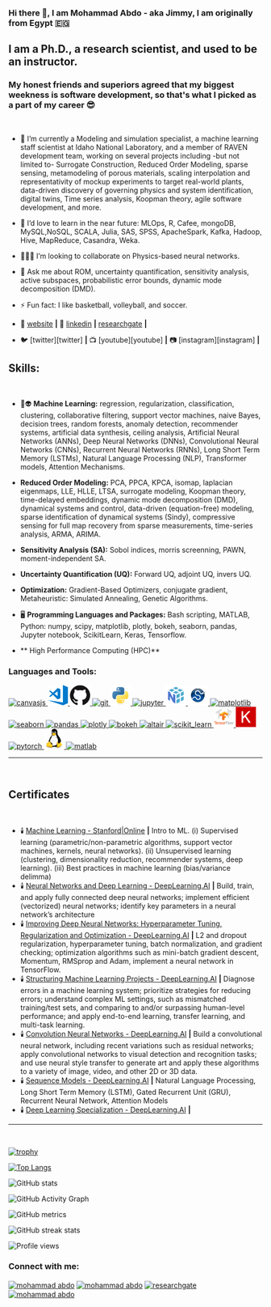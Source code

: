 ### Hi there 👋, I am Mohammad Abdo - aka Jimmy, I am originally from Egypt 🇪🇬
## I am a Ph.D., a research scientist, and used to be an instructor.
### My honest friends and superiors agreed that my biggest weekness is software development, so that's what I picked as a part of my career 😎 
<br />
<!-- **Jimmy-INL/Jimmy-INL** is a ✨ _special_ ✨ repository because its `README.md` (this file) appears on your GitHub profile. -->

- 🔭 I’m currently a Modeling and simulation specialist, a machine learning staff scientist at Idaho National Laboratory, and a member of RAVEN development team, working on several projects including -but not limited to- Surrogate Construction, Reduced Order Modeling, sparse sensing, metamodeling of porous materials, scaling interpolation and representativity of mockup experiments to target real-world plants, data-driven discovery of governing physics and system identification, digital twins, Time series analysis, Koopman theory, agile software development, and more.

- 🌱 I’d love to learn in the near future: MLOps, R, Cafee, mongoDB, MySQL,NoSQL, SCALA, Julia, SAS, SPSS, ApacheSpark, Kafka, Hadoop, Hive, MapReduce, Casandra, Weka.   

- 🧑‍🤝‍🧑 I’m looking to collaborate on Physics-based neural networks.
<!-- -🤔 I’m looking for help with ... -->

- 💬 Ask me about ROM, uncertainty quantification, sensitivity analysis, active subspaces, probabilistic error bounds, dynamic mode decomposition (DMD).
<!-- - 📫 How to reach me: mgabdo@ncsu.edu, https://www.linkedin.com/in/mohammad-abdo-a7625082/, https://www.researchgate.net/profile/Mohammad-Abdo. -->

<!-- - 😄 Pronouns: he/his -->

- ⚡ Fun fact: I like basketball, volleyball, and soccer.

- 🏡 [website][website] **|** 
👔 [linkedin][linkedin] **|**
[researchgate] **|**
- 🐦 [twitter][twitter] **|** 
📺 [youtube][youtube] **|** 
📷 [instagram][instagram] **|**
<!-- 🎥 [twitch][twitch] **|** --> 
<!-- 📦 [npm][npm] **|** --> 
 

[INL]: https://inl.gov/
[RAVEN]: https://github.com/idaholab/raven/wiki
[website]: https://mohammadgabdo.wixsite.com/mysite
<!-- [twitter]: https://twitter.com/-->
<!-- [youtube]: https://youtube.com/-->
[linkedin]: https://www.linkedin.com/in/mohammad-abdo-a7625082/
[researchgate]: https://www.researchgate.net/profile/Mohammad-Abdo
[webdevplaylist]: https://www.youtube.com/playlist?list=PLkwxH9e_vrAJ0WbEsFA9W3I1W-g_BTsbt
[jsplaylist]: https://www.youtube.com/playlist?list=PLkwxH9e_vrALRJKu7wfXby3MKeflhTu6B
[cssplaylist]: https://www.youtube.com/playlist?list=PLkwxH9e_vrALSdvZuEh6gqQdmDoDIoqz4
[reactplaylist]: https://www.youtube.com/playlist?list=PLkwxH9e_vrAK4TdffpxKY3QGyHCpxFcQ0

## Skills: 
<br />

- 🤖👽 **Machine Learning:** regression, regularization, classification, clustering, collaborative filtering, support vector machines, naive Bayes, decision trees, random forests, anomaly detection, recommender systems, artificial data synthesis, ceiling analysis, Artificial Neural Networks (ANNs), Deep Neural Networks (DNNs), Convolutional Neural Networks (CNNs), Recurrent Neural Networks (RNNs), Long Short Term Memory (LSTMs), Natural Language Processing (NLP), Transformer models, Attention Mechanisms.

- **Reduced Order Modeling:** PCA, PPCA, KPCA, isomap, laplacian eigenmaps, LLE, HLLE, LTSA, surrogate modeling, Koopman theory, time-delayed embeddings, dynamic mode decomposition (DMD), dynamical systems and control, data-driven (equation-free) modeling, sparse identification of dynamical systems (Sindy), compressive sensing for full map recovery from sparse measurements, time-series analysis, ARMA, ARIMA.

- **Sensitivity Analysis (SA):** Sobol indices, morris screenning, PAWN, moment-independent SA.

- **Uncertainty Quantification (UQ):** Forward UQ, adjoint UQ, invers UQ.

- **Optimization:** Gradient-Based Optimizers, conjugate gradient, Metaheuristic: Simulated Annealing, Genetic Algorithms.

- 🖥️ **Programming Languages and Packages:** Bash scripting, MATLAB, Python: numpy, scipy, matplotlib, plotly, bokeh, seaborn, pandas, Jupyter notebook, ScikitLearn, Keras, Tensorflow. 
- ** High Performance Computing (HPC)**

<!-- ## Tools: -->

<h3 align="left">Languages and Tools:</h3>

<p align="left">
<a href="https://github.com/idaholab/raven/wiki" target="_blank"> <img src="https://user-images.githubusercontent.com/52417034/120087409-e25f5480-c0a4-11eb-890f-4312acb362f7.png" alt="canvasjs" width="1000" height="400"/> </a>
 <a href="https://code.visualstudio.com" target="_blank"> <img src="https://raw.githubusercontent.com/github/explore/80688e429a7d4ef2fca1e82350fe8e3517d3494d/topics/visual-studio-code/visual-studio-code.png" alt="vscode" width="40" height="40"/> </a>
 <a href="https://github.com" target="_blank"> <img src="https://raw.githubusercontent.com/github/explore/78df643247d429f6cc873026c0622819ad797942/topics/github/github.png" alt="github" width="40" height="40"/> </a>
 <a href="https://git-scm.com/" target="_blank"> <img src="https://www.vectorlogo.zone/logos/git-scm/git-scm-icon.svg" alt="git" width="40" height="40"/> </a> 
 <a href="https://www.python.org/" target="_blank"> <img src="https://raw.githubusercontent.com/devicons/devicon/master/icons/python/python-original.svg" alt="python" width="40" height="40"/> </a> 
 <a href="https://jupyter.org/index.html" target="_blank"> <img src="https://jupyter.org/assets/main-logo.svg" alt="jupyter" width="40" height="40"/> </a> 
 <a href="https://numpy.org/" target="_blank"> <img src="https://raw.githubusercontent.com/github/explore/d530d6a3a171a53f7b8eb4e9e005136e7ebd898f/topics/numpy/numpy.png" alt="numpy" width="40" height="40"/> </a> 
 <a href="https://scipy.org/" target="_blank"> <img src="https://raw.githubusercontent.com/github/explore/ca48d4f3dcf844b0898b9e039b4d848dc7ec306d/topics/scipy/scipy.png" alt="scipy" width="40" height="40"/> </a>
 <a href="https://matplotlib.org/" target="_blank"> <img src="https://matplotlib.org/_static/logo2_compressed.svg" alt="matplotlib" width="100" height="40"/> </a>
 <a href="https://seaborn.pydata.org/" target="_blank"> <img src="https://seaborn.pydata.org/_static/logo-wide-lightbg.svg" alt="seaborn" width="100" height="40"/> </a>
 <a href="https://pandas.pydata.org/" target="_blank"> <img src="https://pandas.pydata.org/static/img/pandas_white.svg" alt="pandas" width="100" height="40"/> </a>
 <a href="https://plotly.com/" target="_blank"> <img src="https://images.prismic.io/plotly-marketing-website/bd1f702a-b623-48ab-a459-3ee92a7499b4_logo-plotly.svg?auto=compress,format" alt="plotly" width="100" height="40"/> </a>
<a href="https://bokeh.org/" target="_blank"> <img src="https://static.bokeh.org/logos/logotype.svg" alt="bokeh" width="100" height="40"/> </a>
 <a href="https://www.altair.com/" target="_blank"> <img src="https://www.altair.com/images/icons/Altair.svg" alt="altair" width="100" height="40"/> </a>
<a href="https://scikit-learn.org/" target="_blank"> <img src="https://upload.wikimedia.org/wikipedia/commons/0/05/Scikit_learn_logo_small.svg" alt="scikit_learn" width="40" height="40"/> </a>
<a href="https://www.tensorflow.org" target="_blank"> <img src="https://raw.githubusercontent.com/github/explore/80688e429a7d4ef2fca1e82350fe8e3517d3494d/topics/tensorflow/tensorflow.png" alt="tensorflow" width="40" height="40"/> </a>
<a href="https://keras.io/" target="_blank"> <img src="https://raw.githubusercontent.com/github/explore/cf9a84017e3cdd93aeb635d9b85379ba67d62031/topics/keras/keras.png" alt="keras" width="40" height="40"/> </a>
 <a href="https://pytorch.org/" target="_blank"> <img src="https://www.vectorlogo.zone/logos/pytorch/pytorch-icon.svg" alt="pytorch" width="40" height="40"/> </a> 
<a href="https://www.linux.org/" target="_blank"> <img src="https://raw.githubusercontent.com/devicons/devicon/master/icons/linux/linux-original.svg" alt="linux" width="40" height="40"/> </a>
 <a href="https://www.mathworks.com/" target="_blank"> <img src="https://upload.wikimedia.org/wikipedia/commons/2/21/Matlab_Logo.png" alt="matlab" width="40" height="40"/> </a>
</p>

 
 
 
<!-- <a href="https://canvasjs.com" target="_blank"> <img src="https://raw.githubusercontent.com/Hardik0307/Hardik0307/master/assets/canvasjs-charts.svg" alt="canvasjs" width="40" height="40"/> </a> -->
<!-- <a href="https://www.chartjs.org" target="_blank"> <img src="https://www.chartjs.org/media/logo-title.svg" alt="chartjs" width="40" height="40"/> </a> -->
<!-- <a href="https://www.w3schools.com/cpp/" target="_blank"> <img src="https://raw.githubusercontent.com/devicons/devicon/master/icons/cplusplus/cplusplus-original.svg" alt="cplusplus" width="40" height="40"/> </a>
<a href="https://d3js.org/" target="_blank"> <img src="https://raw.githubusercontent.com/devicons/devicon/master/icons/d3js/d3js-original.svg" alt="d3js" width="40" height="40"/> </a>  -->

<!-- <a href="https://grafana.com" target="_blank"> <img src="https://www.vectorlogo.zone/logos/grafana/grafana-icon.svg" alt="grafana" width="40" height="40"/> </a>  -->
<!-- <a href="https://hive.apache.org/" target="_blank"> <img src="https://www.vectorlogo.zone/logos/apache_hive/apache_hive-icon.svg" alt="hive" width="40" height="40"/> </a> -->
<!-- <a href="https://developer.mozilla.org/en-US/docs/Web/JavaScript" target="_blank"> <img src="https://raw.githubusercontent.com/devicons/devicon/master/icons/javascript/javascript-original.svg" alt="javascript" width="40" height="40"/> </a>
 <a href="https://www.elastic.co/kibana" target="_blank"> <img src="https://www.vectorlogo.zone/logos/elasticco_kibana/elasticco_kibana-icon.svg" alt="kibana" width="40" height="40"/> </a> 
 
 <a href="https://www.mongodb.com/" target="_blank"> <img src="https://raw.githubusercontent.com/devicons/devicon/master/icons/mongodb/mongodb-original-wordmark.svg" alt="mongodb" width="40" height="40"/> </a> 
 <a href="https://www.mysql.com/" target="_blank"> <img src="https://raw.githubusercontent.com/devicons/devicon/master/icons/mysql/mysql-original-wordmark.svg" alt="mysql" width="40" height="40"/> </a> 
 <a href="https://opencv.org/" target="_blank"> <img src="https://www.vectorlogo.zone/logos/opencv/opencv-icon.svg" alt="opencv" width="40" height="40"/> </a>
 <a href="https://www.python.org" target="_blank"> <img src="https://raw.githubusercontent.com/devicons/devicon/master/icons/python/python-original.svg" alt="python" width="40" height="40"/> </a> -->


<!-- ![image](https://user-images.githubusercontent.com/52417034/120087409-e25f5480-c0a4-11eb-890f-4312acb362f7.png) -->

<!-- [<img align="left" alt="Visual Studio Code" width="26px" src="https://raw.githubusercontent.com/github/explore/80688e429a7d4ef2fca1e82350fe8e3517d3494d/topics/visual-studio-code/visual-studio-code.png" />][webdevplaylist]
[<img align="left" alt="GitHub" width="26px" src="https://raw.githubusercontent.com/github/explore/78df643247d429f6cc873026c0622819ad797942/topics/github/github.png" />][webdevplaylist]
[<img align="left" alt="Git" width="26px" src="https://raw.githubusercontent.com/github/explore/80688e429a7d4ef2fca1e82350fe8e3517d3494d/topics/git/git.png" />][webdevplaylist]
[<img align="left" alt="Terminal" width="26px" src="https://raw.githubusercontent.com/github/explore/80688e429a7d4ef2fca1e82350fe8e3517d3494d/topics/terminal/terminal.png" />][webdevplaylist]
[<img align="left" alt="Python" width="26px" src="https://raw.githubusercontent.com/github/explore/80688e429a7d4ef2fca1e82350fe8e3517d3494d/topics/python/python.png" />][webdevplaylist]
[<img align="left" alt="numpy" width="26px" src="https://raw.githubusercontent.com/github/explore/d530d6a3a171a53f7b8eb4e9e005136e7ebd898f/topics/numpy/numpy.png" />][webdevplaylist]
[<img align="left" alt="scipy" width="26px" src="https://raw.githubusercontent.com/github/explore/ca48d4f3dcf844b0898b9e039b4d848dc7ec306d/topics/scipy/scipy.png" />][webdevplaylist]
[<img align="left" alt="SciKitLearn" width="26px" src="https://raw.githubusercontent.com/github/explore/80688e429a7d4ef2fca1e82350fe8e3517d3494d/topics/scikit-learn/scikit-learn.png" />][webdevplaylist]
[<img align="left" alt="TensorFlow" width="26px" src="https://raw.githubusercontent.com/github/explore/80688e429a7d4ef2fca1e82350fe8e3517d3494d/topics/tensorflow/tensorflow.png" />][webdevplaylist]
[<img align="left" alt="Keras" width="26px" src="https://raw.githubusercontent.com/github/explore/cf9a84017e3cdd93aeb635d9b85379ba67d62031/topics/keras/keras.png" />][webdevplaylist]
[<img align="left" alt="JavaScript" width="26px" src="https://raw.githubusercontent.com/github/explore/80688e429a7d4ef2fca1e82350fe8e3517d3494d/topics/javascript/javascript.png" />][jsplaylist]
<!-- [<img align="left" alt="React" width="26px" src="https://raw.githubusercontent.com/github/explore/80688e429a7d4ef2fca1e82350fe8e3517d3494d/topics/react/react.png" />][reactplaylist]
[<img align="left" alt="GraphQL" width="26px" src="https://raw.githubusercontent.com/github/explore/80688e429a7d4ef2fca1e82350fe8e3517d3494d/topics/graphql/graphql.png" />][webdevplaylist]
[<img align="left" alt="Node.js" width="26px" src="https://raw.githubusercontent.com/github/explore/80688e429a7d4ef2fca1e82350fe8e3517d3494d/topics/nodejs/nodejs.png" />][webdevplaylist]
[<img align="left" alt="SQL" width="26px" src="https://raw.githubusercontent.com/github/explore/80688e429a7d4ef2fca1e82350fe8e3517d3494d/topics/sql/sql.png" />][webdevplaylist]
[<img align="left" alt="MySQL" width="26px" src="https://raw.githubusercontent.com/github/explore/80688e429a7d4ef2fca1e82350fe8e3517d3494d/topics/mysql/mysql.png" />][webdevplaylist]
[<img align="left" alt="MongoDB" width="26px" src="https://raw.githubusercontent.com/github/explore/80688e429a7d4ef2fca1e82350fe8e3517d3494d/topics/mongodb/mongodb.png" />][webdevplaylist] -->
---
<br />



## Certificates


<br />

- 🕯️ [Machine Learning - Stanford|Online][certificate0] **|** Intro to ML. (i) Supervised learning (parametric/non-parametric algorithms, support vector machines, kernels, neural networks). (ii) Unsupervised learning (clustering, dimensionality reduction, recommender systems, deep learning). (iii) Best practices in machine learning (bias/variance delimma)
- 🕯️ [Neural Networks and Deep Learning - DeepLearning.AI][certificate1] **|** Build, train, and apply fully connected deep neural networks; implement efficient (vectorized) neural networks; identify key parameters in a neural network’s architecture
- 🕯️ [Improving Deep Neural Networks: Hyperparameter Tuning, Regularization and Optimization - DeepLearning.AI][certificate2] **|** L2 and dropout regularization, hyperparameter tuning, batch normalization, and gradient checking; optimization algorithms such as mini-batch gradient descent, Momentum, RMSprop and Adam, implement a neural network in TensorFlow.
- 🕯️ [Structuring Machine Learning Projects - DeepLearning.AI][certificate3] **|** Diagnose errors in a machine learning system; prioritize strategies for reducing errors; understand complex ML settings, such as mismatched training/test sets, and comparing to and/or surpassing human-level performance; and apply end-to-end learning, transfer learning, and multi-task learning.
- 🕯️ [Convolution Neural Networks - DeepLearning.AI][certificate4] **|** Build a convolutional neural network, including recent variations such as residual networks; apply convolutional networks to visual detection and recognition tasks; and use neural style transfer to generate art and apply these algorithms to a variety of image, video, and other 2D or 3D data.
- 🕯️ [Sequence Models - DeepLearning.AI][certificate5] **|** Natural Language Processing, Long Short Term Memory (LSTM), Gated Recurrent Unit (GRU), Recurrent Neural Network, Attention Models
- 🕯️ [Deep Learning Specialization - DeepLearning.AI][certificate6] **|** 


[certificate0]: https://www.coursera.org/account/accomplishments/verify/2RUNQ56UFM64
[certificate1]: https://www.coursera.org/account/accomplishments/verify/XJYPCDRNWR5Q
[certificate2]: https://www.coursera.org/account/accomplishments/verify/4WMDYM2Z29HK
[certificate3]: https://www.coursera.org/account/accomplishments/verify/NQ55RMG6W3GR
[certificate4]: https://www.coursera.org/account/accomplishments/verify/4WMDYM2Z29HK
[certificate5]: https://www.coursera.org/account/accomplishments/verify/PJL96Q34JSSW
[certificate6]: https://www.coursera.org/account/accomplishments/specialization/2C2MAK9XKCRS


---
<br />

[![trophy](https://github-profile-trophy.vercel.app/?username=Jimmy-INL)](https://github.com/ryo-ma/github-profile-trophy)

[![Top Langs](https://github-readme-stats.vercel.app/api/top-langs/?username=Jimmy-INL)](https://github.com/anuraghazra/github-readme-stats)

![GitHub stats](https://github-readme-stats.vercel.app/api?username=Jimmy-INL&show_icons=true&count_private=true&theme=radical)  

![GitHub Activity Graph](https://activity-graph.herokuapp.com/graph?username=Jimmy-INL)  

![GitHub metrics](https://metrics.lecoq.io/Jimmy-INL)  

![GitHub streak stats](https://github-readme-streak-stats.herokuapp.com/?user=Jimmy-INL)  

![Profile views](https://gpvc.arturio.dev/Jimmy-INL)


<h3 align="left">Connect with me:</h3>
<p align="left">
<a href="https://github.com/Jimmy-INL" target="blank"><img align="center" src="https://cdn.jsdelivr.net/npm/simple-icons@3.0.1/icons/github.svg" alt="mohammad abdo" height="30" width="40" /></a> 
<a href="https://linkedin.com/in/mohammad abdo" target="blank"><img align="center" src="https://cdn.jsdelivr.net/npm/simple-icons@3.0.1/icons/linkedin.svg" alt="mohammad abdo" height="30" width="40" /></a>
 <a href="https://www.researchgate.net/profile/Mohammad-Abdo" target="blank"><img align="center" src="https://cdn.jsdelivr.net/npm/simple-icons@3.0.1/icons/researchgate.svg" alt="researchgate" height="30" width="40" /></a>
 <a href="https://mohammadgabdo.wixsite.com/mysite" target="blank"><img align="center" src="https://cdn.jsdelivr.net/npm/simple-icons@3.0.1/icons/icloud.svg" alt="mohammad abdo" height="30" width="40" /></a>
</p>

<!-- [<img src='https://cdn.jsdelivr.net/npm/simple-icons@3.0.1/icons/github.svg' alt='github' height='40' align='center' >](https://github.com/Jimmy-INL)  [<img src='https://raw.githubusercontent.com/rahuldkjain/github-profile-readme-generator/master/src/images/icons/Social/linked-in-alt.svg' alt='linkedin' height='40' align='center'>](https://www.linkedin.com/in/https://www.linkedin.com/in/mohammad-abdo-a7625082//)  [<img src='https://cdn.jsdelivr.net/npm/simple-icons@3.0.1/icons/researchgate.svg' alt='researchgate' height='40' align='center'>](https://www.researchgate.net/profile/Mohammad-Abdo) [<img src='https://cdn.jsdelivr.net/npm/simple-icons@3.0.1/icons/icloud.svg' alt='website' height='40' align='center'>](https://mohammadgabdo.wixsite.com/mysite)    
 -->
<!-- <a href='https://archiveprogram.github.com/'><img src='https://raw.githubusercontent.com/acervenky/animated-github-badges/master/assets/acbadge.gif' width='40' height='40'></a> <a href='https://docs.github.com/en/developers'><img src='https://raw.githubusercontent.com/acervenky/animated-github-badges/master/assets/devbadge.gif' width='40' height='40'></a> <a href='https://github.com/pricing'><img src='https://raw.githubusercontent.com/acervenky/animated-github-badges/master/assets/pro.gif' width='40' height='40'></a> <a href='https://stars.github.com/'><img src='https://raw.githubusercontent.com/acervenky/animated-github-badges/master/assets/starbadge.gif' width='35' height='35'></a> <a href='https://docs.github.com/en/github/supporting-the-open-source-community-with-github-sponsors'><img src='https://raw.githubusercontent.com/acervenky/animated-github-badges/master/assets/sponsorbadge.gif' width='35' height='35'></a> 
 -->
